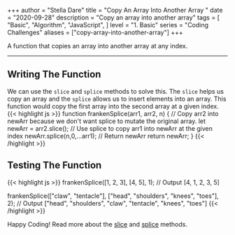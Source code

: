 +++
author = "Stella Dare"
title = "Copy An Array Into Another Array "
date = "2020-09-28"
description = "Copy an array into another array"
tags = [
    "Basic",
    "Algorithm",
    "JavaScript",
]
level = "1. Basic"
series = "Coding Challenges"
aliases = ["copy-array-into-another-array"]
+++

A function that copies an array into another array at any index.

<!--more-->

---
## Writing The Function
We can use the `slice` and `splice` methods to solve this. The `slice` helps us copy an array and the 
`splice` allows us to insert elements into an array. This function would copy the first array into 
the second array at a given index.
{{< highlight js >}}
function frankenSplice(arr1, arr2, n) {
    // Copy arr2 into newArr because we don't want splice to mutate the original array.
   let newArr = arr2.slice();
   // Use splice to copy arr1 into newArr at the given index
   newArr.splice(n,0,...arr1);
   // Return newArr
   return newArr;
}
{{< /highlight >}}

## Testing The Function
{{< highlight js >}}
frankenSplice([1, 2, 3], [4, 5], 1);
// Output
[4, 1, 2, 3, 5]

frankenSplice(["claw", "tentacle"], ["head", "shoulders", "knees", "toes"], 2);
// Output
["head", "shoulders", "claw", "tentacle", "knees", "toes"]
{{< /highlight >}}

Happy Coding! Read more about the [slice](https://www.w3schools.com/jsref/jsref_slice_array.asp) and [splice](https://www.w3schools.com/jsref/jsref_splice.asp) methods.